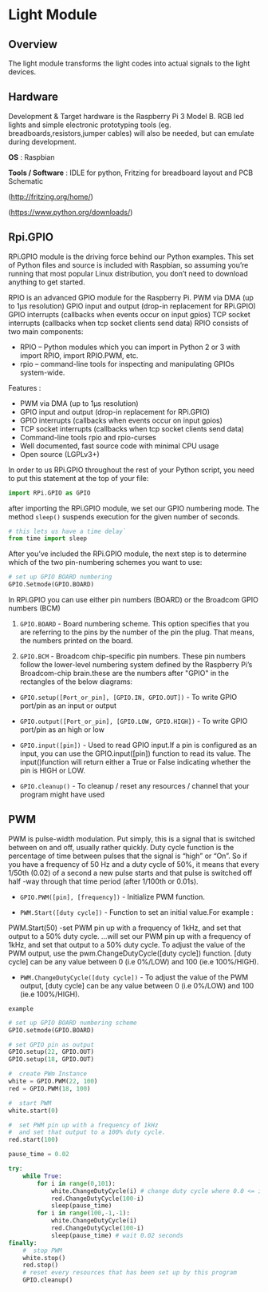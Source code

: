 # Light Module
## Overview

The light module transforms the light codes into actual signals to the light devices.


## Hardware

Development & Target hardware is the Raspberry Pi 3 Model B. RGB led lights and simple electronic prototyping tools (eg. breadboards,resistors,jumper cables) will also be needed, but can emulate during development.

**OS** : Raspbian

**Tools / Software** : IDLE for python, Fritzing for breadboard layout and PCB Schematic

(http://fritzing.org/home/)

(https://www.python.org/downloads/)

## Rpi.GPIO 


RPi.GPIO module is the driving force behind our Python examples. This set of Python files and source is included with Raspbian, so assuming you’re running that most popular Linux distribution, you don’t need to download anything to get started.

RPIO is an advanced GPIO module for the Raspberry Pi. PWM via DMA (up to 1µs resolution) GPIO input and output (drop-in replacement for RPi.GPIO) GPIO interrupts (callbacks when events occur on input gpios) TCP socket interrupts (callbacks when tcp socket clients send data)
RPIO consists of two main components:

- RPIO – Python modules which you can import in Python 2 or 3 with import RPIO, import RPIO.PWM, etc.
- rpio – command-line tools for inspecting and manipulating GPIOs system-wide.

Features :

- PWM via DMA (up to 1µs resolution)
- GPIO input and output (drop-in replacement for RPi.GPIO)
- GPIO interrupts (callbacks when events occur on input gpios)
- TCP socket interrupts (callbacks when tcp socket clients send data)
- Command-line tools rpio and rpio-curses
- Well documented, fast source code with minimal CPU usage
- Open source (LGPLv3+)

In order to us RPi.GPIO throughout the rest of your Python script, you need to put this statement at the top of your file:

```python
import RPi.GPIO as GPIO
```
 after importing the RPi.GPIO module, we set our GPIO numbering mode.
The method `sleep()` suspends execution for the given number of seconds.

```python
# this lets us have a time delay`
from time import sleep
```

After you’ve included the RPi.GPIO module, the next step is to determine which of the two pin-numbering schemes you want to use:

```python
# set up GPIO BOARD numbering
GPIO.Setmode(GPIO.BOARD)
```
In RPi.GPIO you can use either pin numbers (BOARD) or the Broadcom GPIO numbers (BCM)
 
1. `GPIO.BOARD` -  Board numbering scheme. This option specifies that you are referring to the pins by the number of the pin the plug. That means, the numbers printed on the board.

2. `GPIO.BCM` -  Broadcom chip-specific pin numbers. These pin numbers follow the lower-level numbering system defined by the Raspberry Pi’s Broadcom-chip brain.these are the numbers after "GPIO" in the rectangles of the below diagrams:

- `GPIO.setup([Port_or_pin], [GPIO.IN, GPIO.OUT])` - To write GPIO port/pin as an input or output

- `GPIO.output([Port_or_pin], [GPIO.LOW, GPIO.HIGH])` - To write GPIO port/pin as an high or low

- `GPIO.input([pin])` - Used to read GPIO input.If a pin is configured as an input, you can use the GPIO.input([pin]) function to read its value. The input()function will return either a True or False indicating whether the pin is HIGH or LOW.

- `GPIO.cleanup()` - To cleanup / reset any resources / channel that your program might have used

## PWM

PWM is pulse-width modulation. Put simply, this is a signal that is switched between on and off, usually rather quickly.
Duty cycle function is the percentage of time between pulses that the signal is “high” or “On”. So if you have a frequency of 50 Hz and a duty cycle of 50%, it means that every 1/50th (0.02) of a second a new pulse starts and that pulse is switched off half -way through that time period (after 1/100th or 0.01s).

- `GPIO.PWM([pin], [frequency])` - Initialize PWM function. 


- `PWM.Start([duty cycle])` - Function to set an initial value.For example :

PWM.Start(50) -set PWM pin up with a frequency of 1kHz, and set that output to a 50% duty cycle.
…will set our PWM pin up with a frequency of 1kHz, and set that output to a 50% duty cycle.
To adjust the value of the PWM output, use the pwm.ChangeDutyCycle([duty cycle]) function. [duty cycle] can be any value between 0 (i.e 0%/LOW) and 100 (ie.e 100%/HIGH).

- `PWM.ChangeDutyCycle([duty cycle])` - To adjust the value of the PWM output,  [duty cycle] can be any value between 0 (i.e 0%/LOW) and 100 (ie.e 100%/HIGH). 

`example`

```python
# set up GPIO BOARD numbering scheme
GPIO.setmode(GPIO.BOARD)

# set GPIO pin as output
GPIO.setup(22, GPIO.OUT)
GPIO.setup(18, GPIO.OUT)

#  create PWm Instance
white = GPIO.PWM(22, 100)
red = GPIO.PWM(18, 100)

#  start PWM
white.start(0)

#  set PWM pin up with a frequency of 1kHz
#  and set that output to a 100% duty cycle.
red.start(100)

pause_time = 0.02

try:
    while True:
        for i in range(0,101):
            white.ChangeDutyCycle(i) # change duty cycle where 0.0 <= i <= 100.0
            red.ChangeDutyCycle(100-i)
            sleep(pause_time)
        for i in range(100,-1,-1):
            white.ChangeDutyCycle(i)
            red.ChangeDutyCycle(100-i)
            sleep(pause_time) # wait 0.02 seconds
finally:
    #  stop PWM
    white.stop()
    red.stop()
    # reset every resources that has been set up by this program
    GPIO.cleanup()
```
